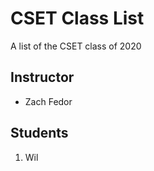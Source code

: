 # CSET Class List

A list of the CSET class of 2020

## Instructor
- Zach Fedor

## Students
1. Wil
